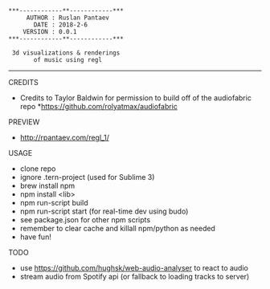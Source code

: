 
    ***------------**------------***   
         AUTHOR : Ruslan Pantaev
           DATE : 2018-2-6
        VERSION : 0.0.1
    ***------------**------------***

     3d visualizations & renderings
           of music using regl      
   --- 
CREDITS
* Credits to Taylor Baldwin for permission to build off of the audiofabric repo
*https://github.com/rolyatmax/audiofabric

PREVIEW
* http://rpantaev.com/regl_1/

USAGE
* clone repo
* ignore .tern-project (used for Sublime 3)
* brew install npm
* npm install \<lib>
* npm run-script build
* npm run-script start (for real-time dev using budo)
* see package.json for other npm scripts
* remember to clear cache and killall npm/python as needed
* have fun!
   
TODO
* use https://github.com/hughsk/web-audio-analyser to react to audio
* stream audio from Spotify api (or fallback to loading tracks to server)
